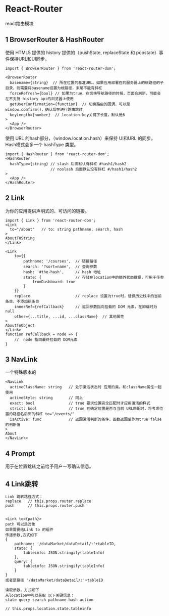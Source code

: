 # React-Router
react路由模块
## 1 BrowserRouter & HashRouter
**<BrowserRouter>** 使用 HTML5 提供的 history 提供的（pushState, replaceState 和 popstate）事件保持URL和UI同步。 <br >
```
import { BrowserRouter } from 'react-router-dom';

<BrowserRouter
  basename={string}  // 所在位置的基准URL。如果应用部署在的服务器上的根路径的子目录，则需要将basename设置为根路径，末尾不能有斜杠
  forceRefresh={bool} // 如果为true，在切换导航路径的时候，页面会刷新。可能会在不支持 history api的浏览器上使用
  getUserConfirmation={function}  // 切换路由的回调，可以是window.confirm()，确认后在进行路由跳转
  keyLength={number}  // location.key关键字长度，默认是6
>
  <App />
</BrowserRouter>
```
**<HashRouter>** 使用 URL 的hash部分，（window.location.hash）来保持 UI和URL 的同步。 <br >
Hash模式会多一个 hashType 类型。 <br >
```
import { HashRouter } from 'react-router-dom';
<HashRouter
  hashType={string} // slash 后面默认有斜杠 #hash1/hash2
                    // noslash 后面默认没有斜杠 #/hash1/hash2
>
  <App />
</HashRouter>
```

## 2 Link
为你的应用提供声明式的、可访问的链接。 <br >
```
import { Link } from 'react-router-dom';
<Link 
  to="/about"   // to: string pathname, search, hash
>
AboutTOString
</Link>

<Link
    to={{
        pathname: '/courses',  // 链接路径
        search: '?sort=name',  // 查询参数
        hash: '#the-hash',     // hash 地址
        state: {               // 存储在location中的额外状态数据，可用于传参
            fromDashboard: true
        }
    }}
    replace                    // replace 设置为true时，替换历史栈中的当前条目，不添加新条目
    innerRef={refCallback}     // 返回参数指向挂载的 DOM 元素，在卸载时为null
    other={...title, ...id, ...className}  // 其他属性
>
AboutToObject
</Link>
function refCallback = node => {
    //  node 指向最终挂载的 DOM元素
}
```
## 3 NavLink
一个特殊版本的 **<Link>** 
```
<NavLink 
  activeClassName: string   // 处于激活状态时 应用的类。和className属性一起使用
  activeStyle: string       // 同上
  exact: bool               // true 要求位置完全匹配时才应用激活的样式
  strict: bool              // true 在确定位置是否与当前 URL匹配时，将考虑位置的路径名后面的斜杠 to="/events/"
  isActive: func            // 返回激活判断的条件，函数返回值作为true false的判断值
>
About
</NavLink>
```

## 4 Prompt
*<Prompt>* 用于在位置跳转之前给予用户一写确认信息。

## 4 Link跳转

```
Link 跳转路径方式：
replace   // this.props.router.replace
push      // this.props.router.push


<Link to={path}>
path 可以是对象
如果需要给Link to 的组件
传递参数,方式如下
{
    pathname: '/dataMarket/dataDetail/:'+tableID,
    state: {
        tableinfo: JSON.stringify(tableInfo)
    },
    query: {
        tableinfo: JSON.stringify(tableInfo)
    }
}
或者是路径 '/dataMarket/dataDetail/:'+tableID

读取参数，方式如下
从location中可以获取 以下关键信息：
state query search pathname hash action

// this.props.location.state.tableinfo 

```
